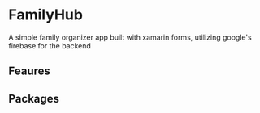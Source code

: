 # FamilyHub
A simple family organizer app built with xamarin forms, utilizing google's firebase for the backend
## Feaures

## Packages
